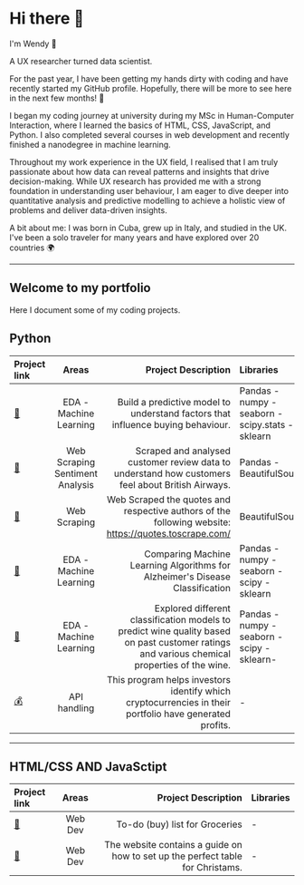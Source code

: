 # Hi there 👋

I'm Wendy 🌟

A UX researcher turned data scientist.

For the past year, I have been getting my hands dirty with coding and have recently started my GitHub profile. Hopefully, there will be more to see here in the next few months! 🚀

I began my coding journey at university during my MSc in Human-Computer Interaction, where I learned the basics of HTML, CSS, JavaScript, and Python. I also completed several courses in web development and recently finished a nanodegree in machine learning.

Throughout my work experience in the UX field, I realised that I am truly passionate about how data can reveal patterns and insights that drive decision-making. While UX research has provided me with a strong foundation in understanding user behaviour, I am eager to dive deeper into quantitative analysis and predictive modelling to achieve a holistic view of problems and deliver data-driven insights.

A bit about me: I was born in Cuba, grew up in Italy, and studied in the UK. I've been a solo traveler for many years and have explored over 20 countries 🌍

-----------------------------------------------------------------------------------------------------------------------------------------------------------------

## Welcome to my portfolio 

Here I document some of my coding projects. 


## Python 

| Project link | Areas | Project Description | Libraries |
| :---         |     :---:      |          ---: | :---         |
| [ 🛒](https://github.com/WenMar/Customer_Prediction_British_Airways)     | EDA - Machine Learning       | Build a predictive model to understand factors that influence buying behaviour.| Pandas - numpy - seaborn - scipy.stats - sklearn    |
|  [ 📝](https://github.com/WenMar/Web_Scraping_Reviews_British_Airways)        | Web Scraping   Sentiment Analysis   | Scraped and analysed customer review data to understand how customers feel about British Airways.    |   Pandas - BeautifulSoup   |
| [ 📖](https://github.com/WenMar/Web_Scraping_Quotes)     | Web Scraping     | Web Scraped the quotes and respective authors of the following website: https://quotes.toscrape.com/      | BeautifulSoup     |
| [ 🧠](https://github.com/WenMar/ML_for_Alzheimer-s_Disease)     | EDA - Machine Learning    | Comparing Machine Learning Algorithms for Alzheimer's Disease Classification     | Pandas - numpy - seaborn - scipy - sklearn  |
| [ 🍷](https://github.com/WenMar/From-chemistry-to-quality)     | EDA - Machine Learning    | Explored different classification models to predict wine quality based on past customer ratings and various chemical properties of the wine.      | Pandas - numpy - seaborn - scipy - sklearn-  |
| [ 💰](https://github.com/WenMar/Cryptocurrency_price_portfolio_tracker)     | API handling       | This program helps investors identify which cryptocurrencies in their portfolio have generated profits.      | -  |


------------------------------------------------------------------------------------------------------------------------------------------------------------

## HTML/CSS AND JavaSctipt 

| Project link | Areas | Project Description | Libraries |
| :---         |     :---:      |          ---: | :---         |
|  [🍔](https://github.com/WenMar/Grocery_List)        | Web Dev    | To-do (buy) list for Groceries    |  -  |
| [🎄](https://github.com/WenMar/Christmas_fair_website)   | Web Dev       | The website contains a guide on how to set up the perfect table for Christams.      | -     |



<!--
**WenMar/WenMar** is a ✨ _special_ ✨ repository because its `README.md` (this file) appears on your GitHub profile.

Here are some ideas to get you started:

- 🔭 I’m currently working on ...
- 🌱 I’m currently learning ...
- 👯 I’m looking to collaborate on ...
- 🤔 I’m looking for help with ...
- 💬 Ask me about ...
- 📫 How to reach me: ...
- 😄 Pronouns: ...
- ⚡ Fun fact: ...
-->
